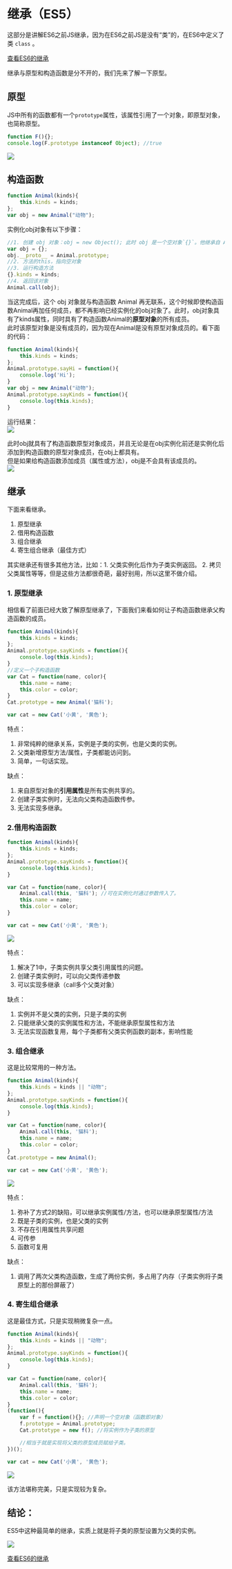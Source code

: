 # 继承（ES5）
这部分是讲解ES6之前JS继承，因为在ES6之前JS是没有“类”的，在ES6中定义了类 `class` 。  

[查看ES6的继承](js-inherit-es6.md)

继承与原型和构造函数是分不开的，我们先来了解一下原型。  

## 原型
JS中所有的函数都有一个`prototype`属性，该属性引用了一个对象，即原型对象，也简称原型。
```javascript
function F(){};
console.log(F.prototype instanceof Object); //true
```

![](images/inherit-prototype.png )


## 构造函数


```javascript
function Animal(kinds){
	this.kinds = kinds;
};
var obj = new Animal("动物");
```
实例化obj对象有以下步骤：  
```javascript
//1. 创建 obj 对象：obj = new Object(); 此时 obj 是一个空对象`{}`。他继承自 Animal.prototype。
var obj = {};
obj.__proto__ = Animal.prototype;
//2. 方法的this，指向空对象
//3. 运行构造方法
{}.kinds = kinds;
//4. 返回该对象
Animal.call(obj);
```
当这完成后，这个 obj 对象就与构造函数 Animal 再无联系，这个时候即使构造函数Animal再加任何成员，都不再影响已经实例化的obj对象了。此时，obj对象具有了kinds属性，同时具有了构造函数Animal的**原型对象**的所有成员。  
此时该原型对象是没有成员的，因为现在Animal是没有原型对象成员的。看下面的代码：  
```javascript
function Animal(kinds){
	this.kinds = kinds;
};
Animal.prototype.sayHi = function(){
	console.log('Hi');
}
var obj = new Animal("动物");
Animal.prototype.sayKinds = function(){
	console.log(this.kinds);
}
```
运行结果：  
![](images/inherit-factory-function.png )

此时obj就具有了构造函数原型对象成员，并且无论是在obj实例化前还是实例化后添加到构造函数的原型对象成员，在obj上都具有。  
但是如果给构造函数添加成员（属性或方法），obj是不会具有该成员的。  
![](images/inherit-factory-function2.png )

## 继承
下面来看继承。
1. 原型继承
2. 借用构造函数  
3. 组合继承
4. 寄生组合继承（最佳方式）

其实继承还有很多其他方法，比如：1. 父类实例化后作为子类实例返回。 2. 拷贝父类属性等等，但是这些方法都很奇葩，最好别用，所以这里不做介绍。

### 1. 原型继承

相信看了前面已经大致了解原型继承了，下面我们来看如何让子构造函数继承父构造函数的成员。
```javascript
function Animal(kinds){
	this.kinds = kinds;
};
Animal.prototype.sayKinds = function(){
	console.log(this.kinds);
}
//定义一个子构造函数
var Cat = function(name, color){
	this.name = name;
	this.color = color;
}
Cat.prototype = new Animal('猫科');

var cat = new Cat('小黄', '黄色');
```

 特点：  
1. 非常纯粹的继承关系，实例是子类的实例，也是父类的实例。
2. 父类新增原型方法/属性，子类都能访问到。
3. 简单，一句话实现。

缺点：
1. 来自原型对象的**引用属性**是所有实例共享的。
2. 创建子类实例时，无法向父类构造函数传参。
3. 无法实现多继承。

### 2.借用构造函数
```javascript
function Animal(kinds){
	this.kinds = kinds;
};
Animal.prototype.sayKinds = function(){
	console.log(this.kinds);
}

var Cat = function(name, color){
	Animal.call(this, '猫科'); //可在实例化时通过参数传入了。
	this.name = name;
	this.color = color;
}

var cat = new Cat('小黄', '黄色');
```
![](images/inherit-1.png )  

特点：  
1. 解决了1中，子类实例共享父类引用属性的问题。
2. 创建子类实例时，可以向父类传递参数
3. 可以实现多继承（call多个父类对象）

缺点：  
1. 实例并不是父类的实例，只是子类的实例
2. 只能继承父类的实例属性和方法，不能继承原型属性和方法
3. 无法实现函数复用，每个子类都有父类实例函数的副本，影响性能

### 3. 组合继承
这是比较常用的一种方法。
```javascript
function Animal(kinds){
	this.kinds = kinds || "动物";
};
Animal.prototype.sayKinds = function(){
	console.log(this.kinds);
}

var Cat = function(name, color){
	Animal.call(this, '猫科');
	this.name = name;
	this.color = color;
}
Cat.prototype = new Animal();

var cat = new Cat('小黄', '黄色');
```
![](images/inherit-3.png )

特点：  
1. 弥补了方式2的缺陷，可以继承实例属性/方法，也可以继承原型属性/方法
2. 既是子类的实例，也是父类的实例
3. 不存在引用属性共享问题
4. 可传参
5. 函数可复用

缺点：  
1. 调用了两次父类构造函数，生成了两份实例，多占用了内存（子类实例将子类原型上的那份屏蔽了）

### 4. 寄生组合继承
这是最佳方式，只是实现稍微复杂一点。
```javascript
function Animal(kinds){
	this.kinds = kinds || "动物";
};
Animal.prototype.sayKinds = function(){
	console.log(this.kinds);
}

var Cat = function(name, color){
	Animal.call(this, '猫科');
	this.name = name;
	this.color = color;
}
(function(){
	var f = function(){}; //声明一个空对象（函数即对象）
	f.prototype = Animal.prototype;
	Cat.prototype = new f(); //将实例作为子类的原型

	//相当于就是实现将父类的原型成员赋给子类。
})();

var cat = new Cat('小黄', '黄色');
```
![](images/inherit-4.png )  

该方法堪称完美，只是实现较为复杂。

## 结论：

ES5中这种最简单的继承，实质上就是将子类的原型设置为父类的实例。

![](images/inherit-es5.png )  

[查看ES6的继承](js-inherit-es6.md)
